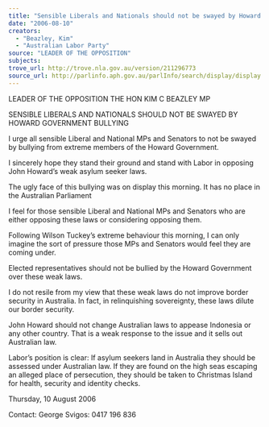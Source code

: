 ```yaml
---
title: "Sensible Liberals and Nationals should not be swayed by Howard Government bullying."
date: "2006-08-10"
creators:
  - "Beazley, Kim"
  - "Australian Labor Party"
source: "LEADER OF THE OPPOSITION"
subjects:
trove_url: http://trove.nla.gov.au/version/211296773
source_url: http://parlinfo.aph.gov.au/parlInfo/search/display/display.w3p;query=Id%3A%22media/pressrel/QGIK6%22
---
```


 LEADER OF THE OPPOSITION  THE HON KIM C BEAZLEY MP   

 SENSIBLE LIBERALS AND NATIONALS SHOULD NOT BE  SWAYED BY HOWARD GOVERNMENT BULLYING   

 I urge all sensible Liberal and National MPs and Senators to not be swayed by  bullying from extreme members of the Howard Government.   

 I sincerely hope they stand their ground and stand with Labor in opposing John  Howard’s weak asylum seeker laws.   

 The ugly face of this bullying was on display this morning. It has no place in the  Australian Parliament   

 I feel for those sensible Liberal and National MPs and Senators who are either  opposing these laws or considering opposing them.   

 Following Wilson Tuckey’s extreme behaviour this morning, I can only imagine  the sort of pressure those MPs and Senators would feel they are coming under.   

 Elected representatives should not be bullied by the Howard Government over  these weak laws.   

 I do not resile from my view that these weak laws do not improve border security  in Australia. In fact, in relinquishing sovereignty, these laws dilute our border  security.   

 John Howard should not change Australian laws to appease Indonesia or any  other country. That is a weak response to the issue and it sells out Australian  law.   

 Labor’s position is clear: If asylum seekers land in Australia they should be  assessed under Australian law. If they are found on the high seas escaping an  alleged place of persecution, they should be taken to Christmas Island for health,  security and identity checks.    

 Thursday, 10 August 2006   

 Contact: George Svigos: 0417 196 836   

 

 

